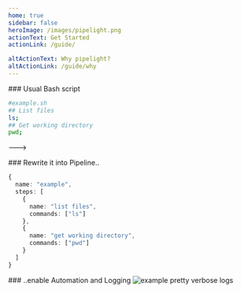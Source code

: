 ```yaml
---
home: true
sidebar: false
heroImage: /images/pipelight.png
actionText: Get Started
actionLink: /guide/

altActionText: Why pipelight?
altActionLink: /guide/why
---
```


<script setup>
import Example from '.vitepress/theme/components/Example.vue';
import Sheet from '.vitepress/theme/components/Sheet.vue';
</script>

<Sheet>

<Example>
### Usual Bash script

```sh
#example.sh
## List files
ls;
## Get working directory
pwd;

```

</Example>

--->

<Example>
### Rewrite it into Pipeline..

```ts
{
  name: "example",
  steps: [
    {
      name: "list files",
      commands: ["ls"]
    },
    {
      name: "get working directory",
      commands: ["pwd"]
    }
  ]
}
```

</Example>

<Example>
### ..enable Automation and Logging

<img class="sexy" src="/images/example_log_level_4.png" alt="example pretty verbose logs">

</Example>
</Sheet>
